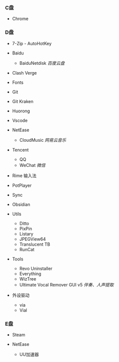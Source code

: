 ### C盘
- Chrome
### D盘
- 7-Zip - AutoHotKey

- Baidu 
  - BaiduNetdisk *百度云盘*

- Clash Verge
- Fonts

- Git
- Git Kraken
- Huorong
- Vscode 

- NetEase
  - CloudMusic *网易云音乐*

- Tencent
  - QQ
  - WeChat *微信*

- Rime 输入法 
- PotPlayer 

- Sync
- Obsidian 

- Utils
  - Ditto
  - PixPin 
  - Listary
  - JPEGView64
  - Translucent TB 
  - RunCat 

- Tools
  - Revo Uninstaller 
  - Everything 
  - WizTree 
  - Ultimate Vocal Remover GUI v5 *伴奏、人声提取*

- 外设驱动
  - via
  - Vial 
### E盘
- Steam

- NetEase
  - UU加速器 
